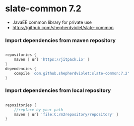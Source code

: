 # slate-common 7.2
* JavaEE common library for private use
* https://github.com/shepherdviolet/slate-common

### Import dependencies from maven repository

```gradle

repositories {
    maven { url 'https://jitpack.io' }
}
dependencies {
    compile 'com.github.shepherdviolet:slate-common:7.2'
}

```

### Import dependencies from local repository

```gradle

repositories {
    //replace by your path
    maven { url 'file:C:/m2repository/repository' }
}

```